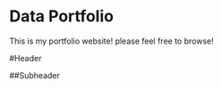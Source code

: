 # Data Portfolio



This is my portfolio website!
please feel free to browse!



#Header



##Subheader


